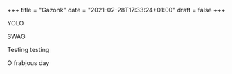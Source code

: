 +++
title = "Gazonk"
date = "2021-02-28T17:33:24+01:00"
draft = false
+++

YOLO

SWAG

Testing testing

O frabjous day
